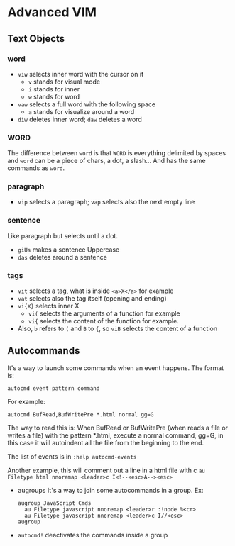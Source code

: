 # Advanced VIM

## Text Objects

### word

* `viw` selects inner word with the cursor on it
  * `v` stands for visual mode
  * `i` stands for inner
  * `w` stands for word
* `vaw` selects a full word with the following space
  * `a` stands for visualize around a word
* `diw` deletes inner word; `daw` deletes a word

### WORD
The difference between `word` is that `WORD` is everything delimited by spaces
and `word` can be a piece of chars, a dot, a slash... And has the same commands
as `word`.

### paragraph
* `vip` selects a paragraph; `vap` selects also the next empty line

### sentence
Like paragraph but selects until a dot.

* `giUs` makes a sentence Uppercase
* `das` deletes around a sentence

### tags
* `vit` selects a tag, what is inside `<a>X</a>` for example
* `vat` selects also the tag itself (opening and ending)
* `vi{X}` selects inner X
  * `vi(` selects the arguments of a function for example
  * `vi{` selects the content of the function for example.
* Also, `b` refers to `(` and `B` to `{`, so `viB` selects the content of a
  function

## Autocommands
It's a way to launch some commands when an event happens. The format is:

`autocmd event pattern command`

For example:

`autocmd BufRead,BufWritePre *.html normal gg=G`

The way to read this is: When BufRead or BufWritePre (when reads a file or
writes a file) with the pattern *.html, execute a normal command, gg=G, in this
case it will autoindent all the file from the beginning to the end.

The list of events is in `:help autocmd-events`

Another example, this will comment out a line in a html file with <leader>c
`au Filetype html nnoremap <leader>c I<!--<esc>A--><esc>`

* augroups
  It's a way to join some autocommands in a group. Ex:

  ```
  augroup JavaScript Cmds
    au Filetype javascript nnoremap <leader>r :!node %<cr>
    au Filetype javascript nnoremap <leader>c I//<esc>
  augroup
  ```

* `autocmd!` deactivates the commands inside a group
